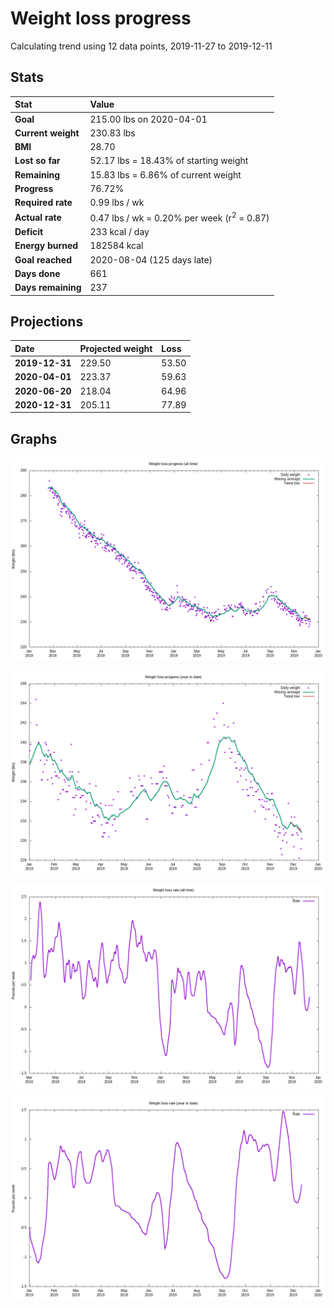 # Weight loss progress

Calculating trend using 12 data points, 2019-11-27 to 2019-12-11

## Stats

Stat|Value
:-|:-
**Goal**|215.00 lbs on 2020-04-01
**Current weight**|230.83 lbs
**BMI**|28.70
**Lost so far**|52.17 lbs = 18.43% of starting weight
**Remaining**|15.83 lbs =  6.86% of current  weight
**Progress**|76.72%
**Required rate**|0.99 lbs / wk
**Actual rate**|0.47 lbs / wk = 0.20% per week  (r<sup>2</sup> = 0.87)
**Deficit**|233 kcal / day
**Energy burned**|182584 kcal
**Goal reached**|2020-08-04 (125 days late)
**Days done**|661
**Days remaining**|237

## Projections

Date|Projected weight|Loss
:-|:-|:-
**2019-12-31**|229.50|53.50
**2020-04-01**|223.37|59.63
**2020-06-20**|218.04|64.96
**2020-12-31**|205.11|77.89

## Graphs

![](weight-graph-alltime.png)

![](weight-graph-ytd.png)

![](rate-graph-alltime.png)

![](rate-graph-ytd.png)

